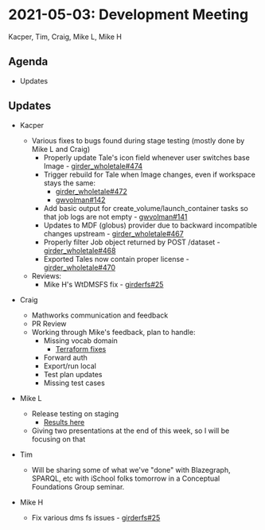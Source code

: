 2021-05-03: Development Meeting
===============================

Kacper, Tim, Craig, Mike L, Mike H

Agenda
------

* Updates

Updates
-------

* Kacper
  * Various fixes to bugs found during stage testing (mostly done by Mike L and Craig)
    * Properly update Tale's icon field whenever user switches base Image - [girder_wholetale#474](https://github.com/whole-tale/girder_wholetale/pull/474)
    * Trigger rebuild for Tale when Image changes, even if workspace stays the same:
      * [girder_wholetale#472](https://github.com/whole-tale/girder_wholetale/pull/472)
      * [gwvolman#142](https://github.com/whole-tale/gwvolman/pull/142)
    * Add basic output for create_volume/launch_container tasks so that job
      logs are not empty - [gwvolman#141](https://github.com/whole-tale/gwvolman/pull/141)
    * Updates to MDF (globus) provider due to backward incompatible changes
      upstream - [girder_wholetale#467](https://github.com/whole-tale/girder_wholetale/pull/467)
    * Properly filter Job object returned by POST /dataset - [girder_wholetale#468](https://github.com/whole-tale/girder_wholetale/pull/468)
    * Exported Tales now contain proper license - [girder_wholetale#470](https://github.com/whole-tale/girder_wholetale/pull/470)
  * Reviews:
    * Mike H's WtDMSFS fix - [girderfs#25](https://github.com/whole-tale/girderfs/pull/25)

* Craig
    * Mathworks communication and feedback
    * PR Review 
    * Working through Mike's feedback, plan to handle:
        * Missing vocab domain
            * [Terraform fixes](https://github.com/whole-tale/terraform_deployment/pull/50)
        * Forward auth
        * Export/run local
        * Test plan updates
        * Missing test cases

* Mike L
    * Release testing on staging
        * [Results here](https://github.com/whole-tale/wt-design-docs/issues/152)
    * Giving two presentations at the end of this week, so I will be focusing on that

* Tim
    * Will be sharing some of what we've "done" with Blazegraph, SPARQL, etc with iSchool folks tomorrow in a Conceptual Foundations Group seminar.

* Mike H
  * Fix various dms fs issues - [girderfs#25](https://github.com/whole-tale/girderfs/pull/25)
